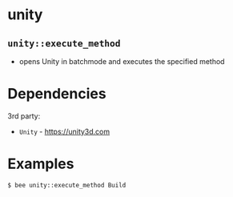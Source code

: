 unity
=====

`unity::execute_method`
-----------------------
- opens Unity in batchmode and executes the specified method


Dependencies
============
3rd party:
- `Unity` - https://unity3d.com


Examples
========
```
$ bee unity::execute_method Build
```
